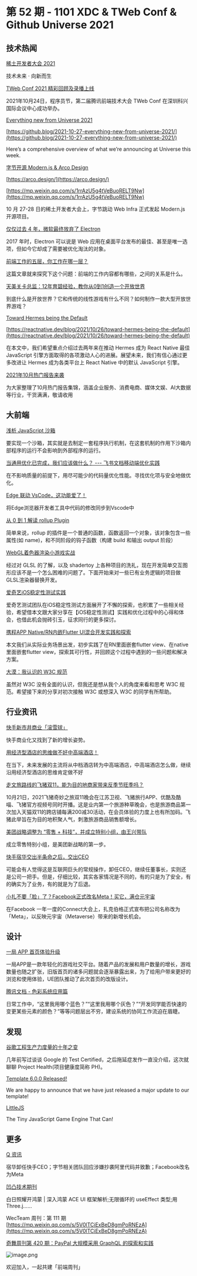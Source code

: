 # 第 52 期 - 1101 XDC & TWeb Conf & Github Universe 2021
## 技术热闻
[稀土开发者大会 2021](https://live.juejin.cn/site/4354/xdc2021)

技术未来 · 向新而生

[TWeb Conf 2021 精彩回顾及录播上线](https://mp.weixin.qq.com/s/-r4bOqYFgczKd8STVNqBAA)

2021年10月24日，程序员节，第二届腾讯前端技术大会 TWeb Conf 在深圳科兴国际会议中心成功举办。

[Everything new from Universe 2021](https://www.githubuniverse.com/)


[https://github.blog/2021-10-27-everything-new-from-universe-2021/](https://github.blog/2021-10-27-everything-new-from-universe-2021/)

Here’s a comprehensive overview of what we’re announcing at Universe this week.

[字节开源 Modern.js & Arco Design](https://modernjs.dev/)


[https://arco.design/](https://arco.design/)


[https://mp.weixin.qq.com/s/1rrAzU5g4tVeBuoRELT9Nw](https://mp.weixin.qq.com/s/1rrAzU5g4tVeBuoRELT9Nw)

10 月 27-28 日的稀土开发者大会上，字节跳动 Web Infra 正式发起 Modern.js 开源项目。

[仅仅过去 4 年，微软最终放弃了 Electron](https://mp.weixin.qq.com/s/EeOd-Ln9RUNmeWLlMkJmIg)

2017 年时，Electron 可以说是 Web 应用在桌面平台发布的最佳、甚至是唯一选项，但如今它却成了需要被优化淘汰的对象。 

[前端工作的五层，你工作在哪一层？](https://mp.weixin.qq.com/s/fiZdDZbZkEk93BvWt05lDQ)

这篇文章就来探究下这个问题：前端的工作内容都有哪些，之间的关系是什么。

[天美关卡总监：12年育碧经验，教你从0到1创造一个开放世界](https://mp.weixin.qq.com/s/TbRKzjWtI3EV04WCI1z9-A)

到底什么是开放世界？它和传统的线性游戏有什么不同？如何制作一款大型开放世界游戏？

[Toward Hermes being the Default](https://mp.weixin.qq.com/s/1Zlj2bmKJngU2z8-l4uNFw)


[https://reactnative.dev/blog/2021/10/26/toward-hermes-being-the-default](https://reactnative.dev/blog/2021/10/26/toward-hermes-being-the-default)

在本文中，我们希望重点介绍过去两年来在推动 Hermes 成为 React Native 最佳 JavaScript 引擎方面取得的各项激动人心的进展。展望未来，我们有信心通过更多改进让 Hermes 成为各类平台上 React Native 中的默认 JavaScript 引擎。

[2021年10月热门报告来袭](https://mp.weixin.qq.com/s/nfIWa8voxLOb9x_xaA9-Rw)

为大家整理了10月热门报告集锦，涵盖企业服务、消费电商、媒体文娱、AI大数据等行业，干货满满，敬请收用

## 大前端
[浅析 JavaScript 沙箱](https://mp.weixin.qq.com/s/euHJpS6rcRRqVBIPAnbUHA)

要实现一个沙箱，其实就是去制定一套程序执行机制，在这套机制的作用下沙箱内部程序的运行不会影响到外部程序的运行。

[当通用优化已完成，我们应该做什么？ --- 飞书文档移动端优化实践](https://mp.weixin.qq.com/s/fY_Bdleyr3DvjatTtS3AMA)

在不影响质量的前提下，用尽可能少的代码量优化性能。寻找优化项与安全地做优化。

[Edge 联动 VsCode，这功能爱了！](https://mp.weixin.qq.com/s/FfJ9GT5V6ezXX6NxcLTv9Q)

将Edge浏览器开发者工具中代码的修改同步到Vscode中

[从 0 到 1 解读 rollup Plugin](https://mp.weixin.qq.com/s/fZu3w-oAxzDfY6Bil05oog)

简单来说，rollup 的插件是一个普通的函数，函数返回一个对象，该对象包含一些属性(如 name)，和不同阶段的钩子函数（构建 build 和输出 output 阶段）

[WebGL着色器渲染小游戏实战](https://mp.weixin.qq.com/s/opI380bMOw0xxWMlL7GJ9Q)

经过对 GLSL 的了解，以及 shadertoy 上各种项目的洗礼，现在开发简单交互图形应该不是一个怎么困难的问题了。下面开始来对一些已有业务逻辑的项目做GLSL渲染器替换开发。

[爱奇艺iOS稳定性测试实践](https://mp.weixin.qq.com/s/8MAgVmMI9_5o5GmVtpp_lA)

爱奇艺测试团队在iOS稳定性测试方面展开了不懈的探索，也积累了一些相关经验，希望借本文跟大家分享在【iOS稳定性测试】实践和优化过程中的心得和体会，也借此机会抛砖引玉，征求同行的更多探讨。

[携程APP Native/RN内嵌Flutter UI混合开发实践和探索](https://mp.weixin.qq.com/s/yqChBHJ_QEpjuGYdIJsVzg)

本文我们从实际业务场景出发，初步实践了在RN里面嵌套flutter view、在native里面嵌套flutter view，探索其可行性，并回顾这个过程中遇到的一些问题和解决方案。

[大漠：我认识的 W3C 规范](https://mp.weixin.qq.com/s/Kq0inC2lrjrvAaP-0ltQoQ)

虽然对 W3C 没有全面的认识，但我还是想从我个人的角度来看和思考 W3C 规范。希望接下来的分享对初次接触 W3C 或想深入 W3C 的同学有所帮助。

## 行业资讯
[快手新市井商业「滚雪球」](https://mp.weixin.qq.com/s/2D68GYiU0CGnoc6Q-teBiQ)

快手商业化又找到了新的增长姿势。

[用经济型酒店的思维做不好中高端酒店！](https://mp.weixin.qq.com/s/5gegPEYNdSbsTxn189QZQA)

在当下，未来发展的主流将从中档酒店转为中高端酒店，中高端酒店怎么做，继续沿用经济型酒店的思维肯定做不好

[走文旅路线的飞猪双11，能为目的地商家带来反季节旺季吗？](https://mp.weixin.qq.com/s/RNRkPrGooY9Rr5-ECOdSkg)

10月21日，2021飞猪奇妙之旅双11晚会在江苏卫视、飞猪旅行APP、优酷及酷喵、飞猪官方视频号同时开播。这是业内第一个旅游种草晚会，也是旅游商品第一次加入天猫双11的跨店铺每满200减30活动，在会员体验的力度上也有所加码。飞猪此举旨在为目的地积聚人气，刺激旅游商品销售额增长。 

[美团战略调整为 “零售 + 科技”，并成立特别小组，由王兴带队](https://mp.weixin.qq.com/s/HBeeTbwPmhH9tAhoBbl4Sw)

成立零售特别小组，是美团新战略的第一步。

[快手宿华交出半条命之后，交出CEO](https://mp.weixin.qq.com/s/QQNGIVXxGtUl-i6ASTU-qQ)

可能会有人觉得这是互联网巨头的常规操作，卸任CEO，继续任董事长，实则还是公司一把手。但是，仔细比较，其实各家情况是不同的，有的只是为了安全，有的确实为了业务，有的就是为了后退。

[小扎不要「脸」了？Facebook正式改名Meta！买它，满仓元宇宙](https://mp.weixin.qq.com/s/MB0bpRDZU_2sfF-lKf2w-w)

在Facebook 一年一度的Connect大会上，扎克伯格正式宣布把公司名称改为「Meta」，以反映元宇宙（Metaverse）带来的新增长机会。

## 设计
[一局 APP 首页体验升级](https://mp.weixin.qq.com/s/HcnOlqQO3Qk7XCBgnA95FQ)

一局APP是一款年轻化的游戏社交平台。随着产品的发展和用户数量的增长，游戏数量也随之扩张，旧版首页的诸多问题就会逐渐暴露出来，为了给用户带来更好的浏览和使用体验，UE团队推动了此次首页的改版设计。

[腾讯文档 - 色彩系统应用篇](https://mp.weixin.qq.com/s/sRRPlsxaUZj7220PLoFiRw)

日常工作中，“这里我用哪个蓝色？”“这里我用哪个灰色？”“开发同学能否快速的变更某些元素的颜色？”等等问题层出不穷，建设系统的协同工作流迫在眉睫。

## 发现
[谷歌工程生产力度量的十年之变](https://mp.weixin.qq.com/s/e0E9p7PCwlRydgG5R1l9Og)

几年前写过谈谈 Google 的 Test Certified，之后拖延症发作一直没介绍，这次就聊聊 Project Health(项目健康度简称 PH)。

[Template 6.0.0 Released!](https://cordova.apache.org/news/2021/10/31/template-release.html)

We are happy to announce that we have just released a major update to our template!

[LittleJS](https://github.com/KilledByAPixel/LittleJS)

The Tiny JavaScript Game Engine That Can!

## 更多
[Q 资讯](https://mp.weixin.qq.com/s/E0uFKGflPDwKyTj5dgBeyw)

宿华卸任快手CEO；字节相关团队回应涉嫌抄袭阿里代码并致歉；Facebook改名为Meta

[凹凸技术期刊](https://mp.weixin.qq.com/s/AlT5pbr-_dLlhj9nyMpr1A)

白日照耀开鸿蒙 | 深入鸿蒙 ACE UI 框架解析;无限循环的 useEffect 类型;用 Three.j……

WecTeam 周刊：第 111 期[https://mp.weixin.qq.com/s/5V0lTCiExBeD8gmPoRNEzA](https://mp.weixin.qq.com/s/5V0lTCiExBeD8gmPoRNEzA)

[奇舞周刊第 420 期：PayPal 大规模采用 GraphQL 的探索和实践](https://mp.weixin.qq.com/s/a9Hp7IeKm9lFLFB-RAGv0g)

![image.png](https://cdn.nlark.com/yuque/0/2020/png/85771/1605930034828-7fc81343-651f-4a15-8465-eebe5a23cf61.png#height=31&id=C5Hpa&margin=%5Bobject%20Object%5D&name=image.png&originHeight=90&originWidth=2186&originalType=binary&ratio=1&size=14325&status=done&style=none&width=746)


欢迎加入，一起共建「前端周刊」
